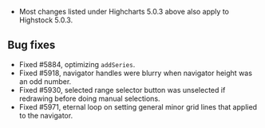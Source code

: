 - Most changes listed under Highcharts 5.0.3 above also apply to Highstock 5.0.3.
## Bug fixes 
- Fixed #5884, optimizing ``addSeries``.
- Fixed #5918, navigator handles were blurry when navigator height was an odd number.
- Fixed #5930, selected range selector button was unselected if redrawing before doing manual selections.
- Fixed #5971, eternal loop on setting general minor grid lines that applied to the navigator.